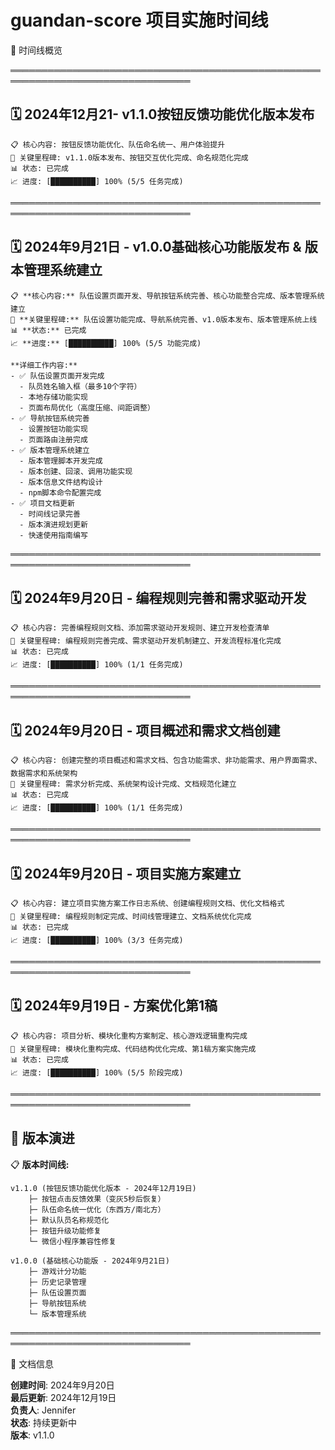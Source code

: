 # guandan-score 项目实施时间线

📅 时间线概览

═══════════════════════════════════════════════════════════════════════════════

## 🗓️ 2024年12月21- v1.1.0按钮反馈功能优化版本发布
    📋 核心内容: 按钮反馈功能优化、队伍命名统一、用户体验提升  
    🎯 关键里程碑: v1.1.0版本发布、按钮交互优化完成、命名规范化完成  
    📊 状态: 已完成  
    📈 进度: [██████████] 100% (5/5 任务完成)

═══════════════════════════════════════════════════════════════════════════════

## 🗓️ 2024年9月21日 - v1.0.0基础核心功能版发布 & 版本管理系统建立
    📋 **核心内容:** 队伍设置页面开发、导航按钮系统完善、核心功能整合完成、版本管理系统建立  
    🎯 **关键里程碑:** 队伍设置功能完成、导航系统完善、v1.0版本发布、版本管理系统上线  
    📊 **状态:** 已完成  
    📈 **进度:** [██████████] 100% (5/5 功能完成)
    
    **详细工作内容:**
    - ✅ 队伍设置页面开发完成
      - 队员姓名输入框（最多10个字符）
      - 本地存储功能实现
      - 页面布局优化（高度压缩、间距调整）
    - ✅ 导航按钮系统完善
      - 设置按钮功能实现
      - 页面路由注册完成
    - ✅ 版本管理系统建立
      - 版本管理脚本开发完成
      - 版本创建、回滚、调用功能实现
      - 版本信息文件结构设计
      - npm脚本命令配置完成
    - ✅ 项目文档更新
      - 时间线记录完善
      - 版本演进规划更新
      - 快速使用指南编写

═══════════════════════════════════════════════════════════════════════════════

## 🗓️ 2024年9月20日 - 编程规则完善和需求驱动开发
    📋 核心内容: 完善编程规则文档、添加需求驱动开发规则、建立开发检查清单  
    🎯 关键里程碑: 编程规则完善完成、需求驱动开发机制建立、开发流程标准化完成  
    📊 状态: 已完成  
    📈 进度: [██████████] 100% (1/1 任务完成)

═══════════════════════════════════════════════════════════════════════════════

## 🗓️ 2024年9月20日 - 项目概述和需求文档创建
    📋 核心内容: 创建完整的项目概述和需求文档、包含功能需求、非功能需求、用户界面需求、数据需求和系统架构  
    🎯 关键里程碑: 需求分析完成、系统架构设计完成、文档规范化建立  
    📊 状态: 已完成  
    📈 进度: [██████████] 100% (1/1 任务完成)

═══════════════════════════════════════════════════════════════════════════════

## 🗓️ 2024年9月20日 - 项目实施方案建立
    📋 核心内容: 建立项目实施方案工作日志系统、创建编程规则文档、优化文档格式  
    🎯 关键里程碑: 编程规则制定完成、时间线管理建立、文档系统优化完成  
    📊 状态: 已完成  
    📈 进度: [██████████] 100% (3/3 任务完成)

═══════════════════════════════════════════════════════════════════════════════

## 🗓️ 2024年9月19日 - 方案优化第1稿  
    📋 核心内容: 项目分析、模块化重构方案制定、核心游戏逻辑重构完成  
    🎯 关键里程碑: 模块化重构完成、代码结构优化完成、第1稿方案实施完成  
    📊 状态: 已完成  
    📈 进度: [██████████] 100% (5/5 阶段完成)

═══════════════════════════════════════════════════════════════════════════════

## 🔄 版本演进

📋 **版本时间线:**
```
v1.1.0 (按钮反馈功能优化版本 - 2024年12月19日)
    ├─ 按钮点击反馈效果（变灰5秒后恢复）
    ├─ 队伍命名统一优化（东西方/南北方）
    ├─ 默认队员名称规范化
    ├─ 按钮升级功能修复
    └─ 微信小程序兼容性修复

v1.0.0 (基础核心功能版 - 2024年9月21日)
    ├─ 游戏计分功能
    ├─ 历史记录管理
    ├─ 队伍设置页面
    ├─ 导航按钮系统
    └─ 版本管理系统
```

═══════════════════════════════════════════════════════════════════════════════



📝 文档信息

**创建时间**: 2024年9月20日  
**最后更新**: 2024年12月19日  
**负责人**: Jennifer  
**状态**: 持续更新中  
**版本**: v1.1.0
